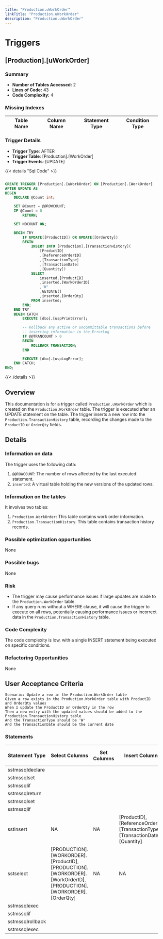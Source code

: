 ```yaml
---
title: "Production.uWorkOrder"
linkTitle: "Production.uWorkOrder"
description: "Production.uWorkOrder"
---
```


# Triggers

## [Production].[uWorkOrder]
### Summary


- **Number of Tables Accessed:** 2
- **Lines of Code:** 43
- **Code Complexity:** 4
### Missing Indexes

| Table Name | Column Name | Statement Type | Condition Type |
|---|---|---|---|


### Trigger Details

- **Trigger Type**: AFTER
- **Trigger Table**: [Production].[WorkOrder]
- **Trigger Events**: [UPDATE]

{{< details "Sql Code" >}}
```sql

CREATE TRIGGER [Production].[uWorkOrder] ON [Production].[WorkOrder] 
AFTER UPDATE AS 
BEGIN
    DECLARE @Count int;

    SET @Count = @@ROWCOUNT;
    IF @Count = 0 
        RETURN;

    SET NOCOUNT ON;

    BEGIN TRY
        IF UPDATE([ProductID]) OR UPDATE([OrderQty])
        BEGIN
            INSERT INTO [Production].[TransactionHistory](
                [ProductID]
                ,[ReferenceOrderID]
                ,[TransactionType]
                ,[TransactionDate]
                ,[Quantity])
            SELECT 
                inserted.[ProductID]
                ,inserted.[WorkOrderID]
                ,'W'
                ,GETDATE()
                ,inserted.[OrderQty]
            FROM inserted;
        END;
    END TRY
    BEGIN CATCH
        EXECUTE [dbo].[uspPrintError];

        -- Rollback any active or uncommittable transactions before
        -- inserting information in the ErrorLog
        IF @@TRANCOUNT > 0
        BEGIN
            ROLLBACK TRANSACTION;
        END

        EXECUTE [dbo].[uspLogError];
    END CATCH;
END;

```
{{< /details >}}
## Overview
This documentation is for a trigger called `Production.uWorkOrder` which is created on the `Production.WorkOrder` table. The trigger is executed after an UPDATE statement on the table. The trigger inserts a new row into the `Production.TransactionHistory` table, recording the changes made to the `ProductID` or `OrderQty` fields.

## Details

### Information on data
The trigger uses the following data:

1. `@@ROWCOUNT`: The number of rows affected by the last executed statement.
2. `inserted`: A virtual table holding the new versions of the updated rows.

### Information on the tables
It involves two tables:

1. `Production.WorkOrder`: This table contains work order information.
2. `Production.TransactionHistory`: This table contains transaction history records.

### Possible optimization opportunities
None

### Possible bugs
None

### Risk
- The trigger may cause performance issues if large updates are made to the `Production.WorkOrder` table.
- If any query runs without a WHERE clause, it will cause the trigger to execute on all rows, potentially causing performance issues or incorrect data in the `Production.TransactionHistory` table.

### Code Complexity
The code complexity is low, with a single INSERT statement being executed on specific conditions.

### Refactoring Opportunities
None

## User Acceptance Criteria

```
Scenario: Update a row in the Production.WorkOrder table
Given a row exists in the Production.WorkOrder table with ProductID and OrderQty values
When I update the ProductID or OrderQty in the row
Then a new entry with the updated values should be added to the Production.TransactionHistory table
And the TransactionType should be 'W'
And the TransactionDate should be the current date
```
### Statements

| Statement Type | Select Columns | Set Columns | Insert Columns | Joins Columns | Where Columns | Order By Columns | Group By Columns | Having Columns | Table Name |
|---|---|---|---|---|---|---|---|---|---|
| sstmssqldeclare |  |  |  |  |  |  |  |  |  |
| sstmssqlset |  |  |  |  |  |  |  |  |  |
| sstmssqlif |  |  |  |  |  |  |  |  |  |
| sstmssqlreturn |  |  |  |  |  |  |  |  |  |
| sstmssqlset |  |  |  |  |  |  |  |  |  |
| sstmssqlif |  |  |  |  |  |  |  |  |  |
| sstinsert | NA | NA | [ProductID], [ReferenceOrderID], [TransactionType], [TransactionDate], [Quantity] | NA | NA |  |  |  | [Production].[TransactionHistory] |
| sstselect | [PRODUCTION].[WORKORDER].[ProductID], [PRODUCTION].[WORKORDER].[WorkOrderID], [PRODUCTION].[WORKORDER].[OrderQty] | NA | NA |  |  |  |  |  | inserted |
| sstmssqlexec |  |  |  |  |  |  |  |  |  |
| sstmssqlif |  |  |  |  |  |  |  |  |  |
| sstmssqlrollback |  |  |  |  |  |  |  |  |  |
| sstmssqlexec |  |  |  |  |  |  |  |  |  |

